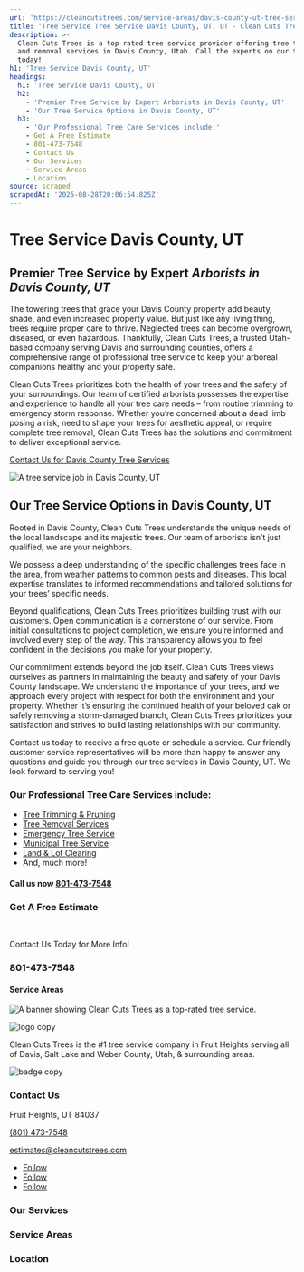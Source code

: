 ```yaml
---
url: 'https://cleancutstrees.com/service-areas/davis-county-ut-tree-service/'
title: 'Tree Service Tree Service Davis County, UT, UT - Clean Cuts Trees'
description: >-
  Clean Cuts Trees is a top rated tree service provider offering tree trimming
  and removal services in Davis County, Utah. Call the experts on our team
  today!
h1: 'Tree Service Davis County, UT'
headings:
  h1: 'Tree Service Davis County, UT'
  h2:
    - 'Premier Tree Service by Expert Arborists in Davis County, UT'
    - 'Our Tree Service Options in Davis County, UT'
  h3:
    - 'Our Professional Tree Care Services include:'
    - Get A Free Estimate
    - 801-473-7548
    - Contact Us
    - Our Services
    - Service Areas
    - Location
source: scraped
scrapedAt: '2025-08-28T20:06:54.825Z'
---
```

# Tree Service Davis County, UT

## Premier Tree Service by Expert _Arborists in Davis County, UT_

The towering trees that grace your Davis County property add beauty, shade, and even increased property value. But just like any living thing, trees require proper care to thrive. Neglected trees can become overgrown, diseased, or even hazardous. Thankfully, Clean Cuts Trees, a trusted Utah-based company serving Davis and surrounding counties, offers a comprehensive range of professional tree service to keep your arboreal companions healthy and your property safe.

Clean Cuts Trees prioritizes both the health of your trees and the safety of your surroundings. Our team of certified arborists possesses the expertise and experience to handle all your tree care needs – from routine trimming to emergency storm response. Whether you’re concerned about a dead limb posing a risk, need to shape your trees for aesthetic appeal, or require complete tree removal, Clean Cuts Trees has the solutions and commitment to deliver exceptional service.

[Contact Us for Davis County Tree Services](/contact-us)

![A tree service job in Davis County, UT](./assets/ed745641babaf507daf55fb7fe6f8f1933a61965.jpg "tree-service-davis-county-ut")

## Our Tree Service Options in Davis County, UT

Rooted in Davis County, Clean Cuts Trees understands the unique needs of the local landscape and its majestic trees. Our team of arborists isn’t just qualified; we are your neighbors.

We possess a deep understanding of the specific challenges trees face in the area, from weather patterns to common pests and diseases. This local expertise translates to informed recommendations and tailored solutions for your trees’ specific needs.

Beyond qualifications, Clean Cuts Trees prioritizes building trust with our customers. Open communication is a cornerstone of our service. From initial consultations to project completion, we ensure you’re informed and involved every step of the way. This transparency allows you to feel confident in the decisions you make for your property.

Our commitment extends beyond the job itself. Clean Cuts Trees views ourselves as partners in maintaining the beauty and safety of your Davis County landscape. We understand the importance of your trees, and we approach every project with respect for both the environment and your property. Whether it’s ensuring the continued health of your beloved oak or safely removing a storm-damaged branch, Clean Cuts Trees prioritizes your satisfaction and strives to build lasting relationships with our community.

Contact us today to receive a free quote or schedule a service. Our friendly customer service representatives will be more than happy to answer any questions and guide you through our tree services in Davis County, UT. We look forward to serving you!

### Our Professional Tree Care Services include:

-   [Tree Trimming & Pruning](https://cleancutstrees.com/services/tree-trimming/)
-   [Tree Removal Services](https://cleancutstrees.com/services/tree-removal/)
-   [Emergency Tree Service](https://cleancutstrees.com/services/emergency-tree-damage/)
-   [Municipal Tree Service](https://cleancutstrees.com/services/municipal-tree-service/)
-   [Land & Lot Clearing](https://cleancutstrees.com/services/professional-land-clearing-services/)
-   And, much more!

#### Call us now [**801-473-7548**](tel:801-473-7548)

### Get A Free Estimate

  [](tel:+18014737548)

Contact Us Today for More Info!

### 801-473-7548

#### Service Areas

![A banner showing Clean Cuts Trees as a top-rated tree service.](./assets/6044a2199980b071066c9787705eaf1fd5e11a3e.png)

![logo copy](./assets/90a16e2ce5a7f00fb2e4f2b204af48a34ef55eab.png "logo copy")

Clean Cuts Trees is the #1 tree service company in Fruit Heights serving all of Davis, Salt Lake and Weber County, Utah, & surrounding areas.

![badge copy](./assets/f718afde080bd8d3dd3880e1e259267f39699dcb.png "badge copy")

### Contact Us

Fruit Heights, UT 84037

[(801) 473-7548](tel:+18014737548)

[estimates@cleancutstrees.com](mailto:estimates@cleancutstrees.com)

-   [Follow](https://www.facebook.com/CleanCutsTrees/ "Follow on Facebook")
-   [Follow](https://www.youtube.com/channel/UCSMH2M8_eCp3TM7lxs7HC1w/videos "Follow on Youtube")
-   [Follow](https://www.instagram.com/clean_cuts_trees/ "Follow on Instagram")

### Our Services

### Service Areas

### Location
